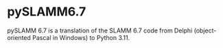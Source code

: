 # pySLAMM6.7
pySLAMM 6.7 is a translation of the SLAMM 6.7 code from Delphi (object-oriented Pascal in Windows) to Python 3.11.
